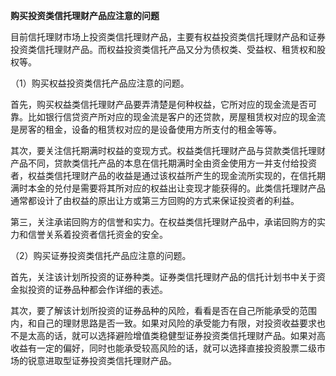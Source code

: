 **购买投资类信托理财产品应注意的问题**

目前信托理财市场上投资类信托理财产品，主要有权益投资类信托理财产品和证券投资类信托理财产品。而权益投资类信托产品又分为债权类、受益权、租赁权和股权等。

（1）购买权益投资类信托产品应注意的问题。

首先，购买权益类信托理财产品要弄清楚是何种权益，它所对应的现金流是否可靠。比如银行信贷资产所对应的现金流是客户的还贷款，房屋租赁权对应的现金流是房客的租金，设备的租赁权对应的是设备使用方所支付的租金等等。

其次，要关注信托期满时权益的变现方式。权益类信托理财产品与贷款类信托理财产品不同，贷款类信托产品的本息在信托期满时全由资金使用方一并支付给投资者，权益类信托理财产品的收益是通过该权益所产生的现金流所实现的，在信托期满时本金的兑付是需要将其所对应的权益出让变现才能获得的。此类信托理财产品通常都设计了由权益的原出让方或第三方回购的方式来保证投资者的利益。

第三，关注承诺回购方的信誉和实力。在权益类信托理财产品中，承诺回购方的实力和信誉关系着投资者信托资金的安全。

（2）购买证券投资类信托产品应注意的问题。

首先，关注该计划所投资的证券种类。证券类信托理财产品的信托计划书中关于资金拟投资的证券品种都会作详细的表述。

其次，要了解该计划所投资的证券品种的风险，看看是否在自己所能承受的范围内，和自己的理财思路是否一致。如果对风险的承受能力有限，对投资收益要求也不是太高的话，就可以选择避险增值类稳健型证券投资类信托理财产品。如果对高收益有一定的偏好，同时也能承受较高风险的话，就可以选择直接投资股票二级市场的锐意进取型证券投资类信托理财产品。